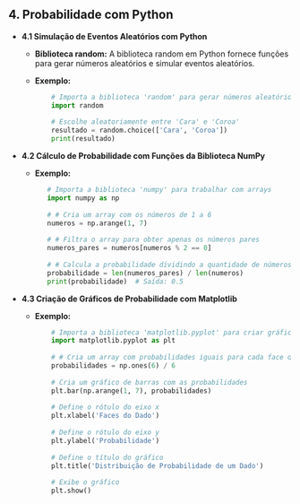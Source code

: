 ## 4. Probabilidade com Python

- **4.1 Simulação de Eventos Aleatórios com Python**
    - **Biblioteca random:** A biblioteca random em Python fornece funções para gerar números aleatórios e simular eventos aleatórios.
    - **Exemplo:**
            
        ```python
            # Importa a biblioteca 'random' para gerar números aleatórios
            import random
            
            # Escolhe aleatoriamente entre 'Cara' e 'Coroa'
            resultado = random.choice(['Cara', 'Coroa'])
            print(resultado)
        ```
            
- **4.2 Cálculo de Probabilidade com Funções da Biblioteca NumPy**
    - **Exemplo:**
            
         ```python
            # Importa a biblioteca 'numpy' para trabalhar com arrays
            import numpy as np
            
            # # Cria um array com os números de 1 a 6
            numeros = np.arange(1, 7)
            
            # # Filtra o array para obter apenas os números pares
            numeros_pares = numeros[numeros % 2 == 0]
            
            # # Calcula a probabilidade dividindo a quantidade de números pares pela quantidade total de números
            probabilidade = len(numeros_pares) / len(numeros)
            print(probabilidade)  # Saída: 0.5
        ```
            
- **4.3 Criação de Gráficos de Probabilidade com Matplotlib**
    - **Exemplo:**
            
        ```python
            # Importa a biblioteca 'matplotlib.pyplot' para criar gráficos
            import matplotlib.pyplot as plt
            
            # # Cria um array com probabilidades iguais para cada face do dado
            probabilidades = np.ones(6) / 6
            
            # Cria um gráfico de barras com as probabilidades
            plt.bar(np.arange(1, 7), probabilidades)
            
            # Define o rótulo do eixo x
            plt.xlabel('Faces do Dado')
            
            # Define o rótulo do eixo y
            plt.ylabel('Probabilidade')
            
            # Define o título do gráfico
            plt.title('Distribuição de Probabilidade de um Dado')
            
            # Exibe o gráfico
            plt.show()
        ```
            

>
